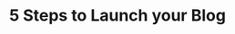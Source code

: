 ---
title: "5 Steps to Launch your Blog"
redirect_to:
    - https://mailchi.mp/eb2ef3e1ac0b/5steps-program
permalink: /5-step-program
---